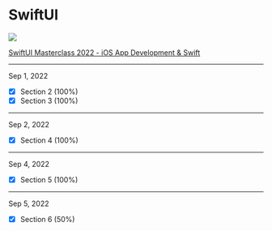 # SwiftUI

<img src="https://img.shields.io/badge/Udemy-EC5252?style=for-the-badge&logo=Udemy&logoColor=white">

[SwiftUI Masterclass 2022 - iOS App Development & Swift](https://www.udemy.com/course/swiftui-masterclass-course-ios-development-with-swift/)

---
Sep 1, 2022

- [x] Section 2 (100%)
- [x] Section 3 (100%)

---
Sep 2, 2022

- [x] Section 4 (100%)

---
Sep 4, 2022

- [x] Section 5 (100%)

---
Sep 5, 2022

- [x] Section 6 (50%)
